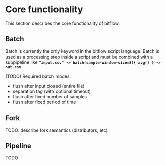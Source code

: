 # Core functionality

This section describes the core functionality of bitflow.

## Batch 

Batch is currently the only keyword in the bitflow script language. Batch is used as a processing step inside a script and must be combined with a subpipeline like **`"input.csv" -> batch(sample-window-size=5){ avg() } -> out.csv`**

(TODO) Required batch modes:
- flush after input closed (entire file)
- separation tag (with optional timeout)
- flush after fixed number of samples
- flush after fixed period of time

## Fork

TODO: describe fork semantics (distributors, etc)

## Pipeline

TODO